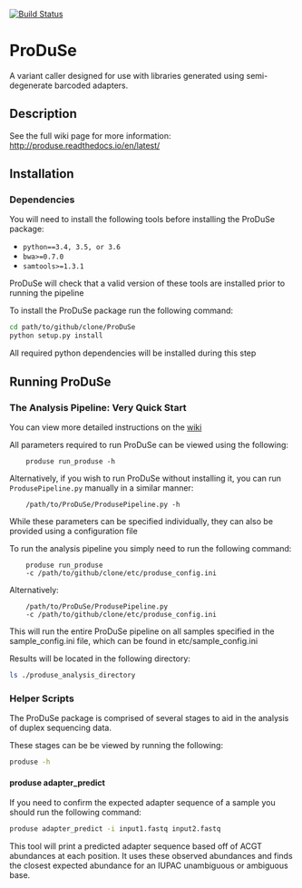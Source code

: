 [![Build Status](https://travis-ci.org/morinlab/ProDuSe.svg?branch=master)](https://travis-ci.org/morinlab/ProDuSe)

# ProDuSe
A variant caller designed for use with libraries generated using semi-degenerate barcoded adapters.

## Description

See the full wiki page for more information: http://produse.readthedocs.io/en/latest/

## Installation 

### Dependencies

You will need to install the following tools before installing the ProDuSe package:

* `python==3.4, 3.5, or 3.6`
* `bwa>=0.7.0`
* `samtools>=1.3.1`

ProDuSe will check that a valid version of these tools are installed prior to running the pipeline

To install the ProDuSe package run the following command:

```bash
cd path/to/github/clone/ProDuSe
python setup.py install
```
All required python dependencies will be installed during this step

## Running ProDuSe

### The Analysis Pipeline: Very Quick Start

You can view more detailed instructions on the [wiki](http://produse.readthedocs.io/en/latest/)

All parameters required to run ProDuSe can be viewed using the following:
```
    produse run_produse -h
```

Alternatively, if you wish to run ProDuSe without installing it, you can run `ProdusePipeline.py` manually in a similar manner:
```
    /path/to/ProDuSe/ProdusePipeline.py -h
```

While these parameters can be specified individually, they can also be provided using a configuration file

To run the analysis pipeline you simply need to run the following command:
```
    produse run_produse
    -c /path/to/github/clone/etc/produse_config.ini
```

Alternatively:
```
    /path/to/ProDuSe/ProdusePipeline.py 
    -c /path/to/github/clone/etc/produse_config.ini
```

This will run the entire ProDuSe pipeline on all samples specified in the sample_config.ini file, which can be found in 
etc/sample_config.ini

Results will be located in the following directory:

```bash
ls ./produse_analysis_directory
```

### Helper Scripts

The ProDuSe package is comprised of several stages to aid in the analysis of duplex sequencing data.

These stages can be be viewed by running the following:

```bash
produse -h
```

#### produse adapter_predict

If you need to confirm the expected adapter sequence of a sample you should run the following command:

```bash
produse adapter_predict -i input1.fastq input2.fastq
```

This tool will print a predicted adapter sequence based off of ACGT abundances at each position. It uses these observed abundances and finds the closest expected abundance for an IUPAC unambiguous or ambiguous base.

